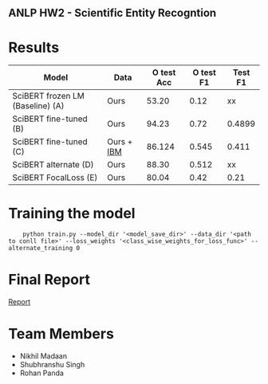 ## **ANLP HW2 - Scientific Entity Recogntion**

# Results
| Model          | Data     | O test Acc    | O test F1     | Test F1       |
|------------------------------------|---------------------|------------------------------------|---------------------|---------------------|
| SciBERT frozen LM (Baseline) (A)      | Ours               | 53.20               | 0.12               | xx               |   
| SciBERT fine-tuned (B)      | Ours          | 94.23               | 0.72              | 0.4899  |              
| SciBERT fine-tuned (C)     | Ours + [IBM](https://aclanthology.org/2021.eacl-main.59.pdf)   | 86.124               | 0.545              | 0.411 |                
| SciBERT alternate (D)      | Ours          | 88.30              | 0.512              | xx   |             
| SciBERT FocalLoss (E)      | Ours          | 80.04              | 0.42              | 0.21 |

# Training the model
		python train.py --model_dir '<model_save_dir>' --data_dir '<path to conll file>' --loss_weights '<class_wise_weights_for_loss_func>' --alternate_training 0


# Final Report
[Report](https://drive.google.com/file/d/15TA33X_VCmNIrxI6YwRdV_vLR0hH3rJI/view?usp=share_link)


# Team Members
* Nikhil Madaan
* Shubhranshu Singh
* Rohan Panda
